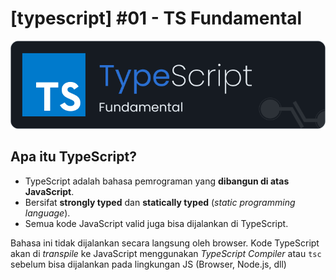 # [typescript] #01 - TS Fundamental

![ts-fundamental](https://raw.githubusercontent.com/oujisan/OuVault/main/img/ts-fundamental.png)

## Apa itu TypeScript?
- TypeScript adalah bahasa pemrograman yang **dibangun di atas JavaScript**.
- Bersifat **strongly typed** dan **statically typed** (_static programming language_).
- Semua kode JavaScript valid juga bisa dijalankan di TypeScript.

Bahasa ini tidak dijalankan secara langsung oleh browser. Kode TypeScript akan di *transpile* ke JavaScript menggunakan *TypeScript Compiler* atau `tsc` sebelum bisa dijalankan pada lingkungan JS (Browser, Node.js, dll)